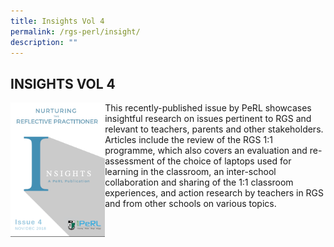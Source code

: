 ```yaml
---
title: Insights Vol 4
permalink: /rgs-perl/insight/
description: ""
---
```

## INSIGHTS VOL 4

<img src="/images/Image_frontcover_Insights_vol4.png" style="width:30%" align=left>
This recently-published issue by PeRL showcases insightful research on issues pertinent to RGS and relevant to teachers, parents and other stakeholders. Articles include the review of the RGS 1:1 programme, which also covers an evaluation and re-assessment of the choice of laptops used for learning in the classroom, an inter-school collaboration and sharing of the 1:1 classroom experiences, and action research by teachers in RGS and from other schools on various topics.